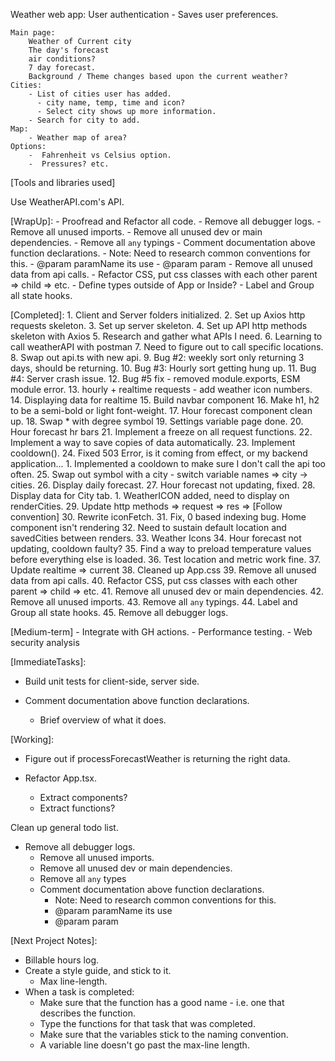Weather web app:
    User authentication
      - Saves user preferences.

    Main page:
        Weather of Current city
        The day's forecast
        air conditions?
        7 day forecast.
        Background / Theme changes based upon the current weather?
    Cities:
        - List of cities user has added.
          - city name, temp, time and icon?
          - Select city shows up more information.
        - Search for city to add.
    Map:
        - Weather map of area?
    Options:
        -  Fahrenheit vs Celsius option.
        -  Pressures? etc.

[Tools and libraries used]

Use WeatherAPI.com's API.

[WrapUp]:
    - Proofread and Refactor all code.
    - Remove all debugger logs.
    - Remove all unused imports.
    - Remove all unused dev or main dependencies.
    - Remove all `any` typings
    - Comment documentation above function declarations.
      - Note: Need to research common conventions for this.
      - @param paramName its use
      - @param param
    - Remove all unused data from api calls.
    - Refactor CSS, put css classes with each other parent => child => etc.
    - Define types outside of App or Inside?
    - Label and Group all state hooks.



[Completed]:
    1. Client and Server folders initialized.
    2. Set up Axios http requests skeleton.
    3. Set up server skeleton.
    4. Set up API http methods skeleton with Axios
    5. Research and gather what APIs I need.
    6. Learning to call weatherAPI with postman
    7. Need to figure out to call specific locations.
    8. Swap out api.ts with new api.
    9. Bug #2: weekly sort only returning 3 days, should be returning.
    10. Bug #3: Hourly sort getting hung up.
    11. Bug #4: Server crash issue.
    12. Bug #5 fix - removed module.exports, ESM module error.
    13. hourly + realtime requests - add weather icon numbers.
    14. Displaying data for realtime
    15. Build navbar component
    16. Make h1, h2 to be a semi-bold or light font-weight.
    17. Hour forecast component clean up.
    18. Swap * with degree symbol
    19. Settings variable page done.
    20. Hour forecast hr bars
    21. Implement a freeze on all request functions.
    22. Implement a way to save copies of data automatically.
    23. Implement cooldown().
    24. Fixed 503 Error, is it coming from effect, or my backend application...
      1. Implemented a cooldown to make sure I don't call the api too often.
    25. Swap out symbol with a city - switch variable names => city -> cities.
    26. Display daily forecast.
    27. Hour forecast not updating, fixed.
    28.  Display data for City tab.
         1.   WeatherICON added, need to display on renderCities.
    29. Update http methods => request => res => [Follow convention]
    30. Rewrite iconFetch.
    31. Fix, 0 based indexing bug. Home component isn't rendering
    32. Need to sustain default location and savedCities between renders.
    33. Weather Icons
    34. Hour forecast not updating, cooldown faulty?
    35. Find a way to preload temperature values before everything else is loaded.
    36. Test location and metric work fine.
    37. Update realtime => current
    38. Cleaned up App.css
    39. Remove all unused data from api calls.
    40. Refactor CSS, put css classes with each other parent => child => etc.
    41. Remove all unused dev or main dependencies.
    42. Remove all unused imports.
    43. Remove all `any` typings.
    44. Label and Group all state hooks.
    45. Remove all debugger logs.



[Medium-term]
    - Integrate with GH actions.
    - Performance testing.
    - Web security analysis


[ImmediateTasks]:
  - Build unit tests for client-side, server side.
  
  - Comment documentation above function declarations.
    - Brief overview of what it does.


[Working]:
  - Figure out if processForecastWeather is returning the right data.


  - Refactor App.tsx.
    - Extract components?
    - Extract functions?















Clean up general todo list.
- Remove all debugger logs.
    - Remove all unused imports.
    - Remove all unused dev or main dependencies.
    - Remove all `any` types
    - Comment documentation above function declarations.
      - Note: Need to research common conventions for this.
      - @param paramName its use
      - @param param













[Next Project Notes]:
  - Billable hours log.
  - Create a style guide, and stick to it.
    - Max line-length.
  - When a task is completed:
    - Make sure that the function has a good name - i.e. one that describes the function.
    - Type the functions for that task that was completed.
    - Make sure that the variables stick to the naming convention.
    - A variable line doesn't go past the max-line length.

